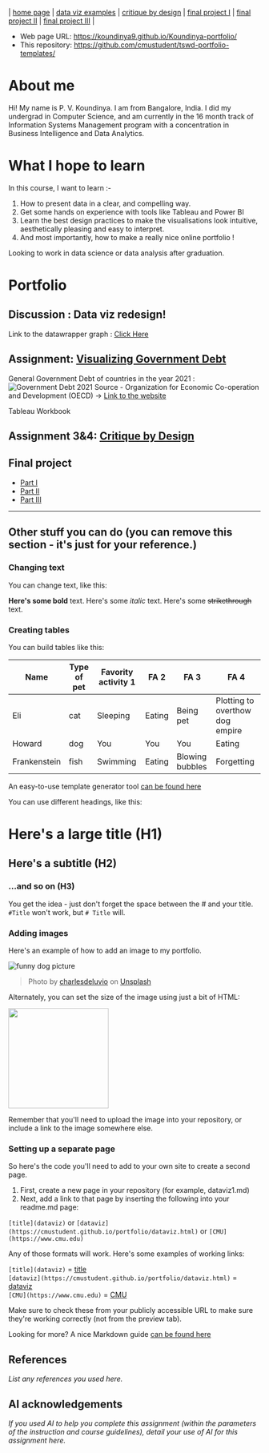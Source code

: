 | [home page](https://cmustudent.github.io/tswd-portfolio-templates/) | [data viz examples](dataviz-examples) | [critique by design](critique-by-design) | [final project I](final-project-part-one) | [final project II](final-project-part-two) | [final project III](final-project-part-three) |

- Web page URL: https://koundinya9.github.io/Koundinya-portfolio/
- This repository: https://github.com/cmustudent/tswd-portfolio-templates/

# About me
Hi! My name is P. V. Koundinya. I am from Bangalore, India. I did my undergrad in Computer Science, and am currently in the 16 month track of Information Systems Management program with a concentration in Business Intelligence and Data Analytics. 




# What I hope to learn
In this course, I want to learn :-

1. How to present data in a clear, and compelling way.
2. Get some hands on experience with tools like Tableau and Power BI
3. Learn the best design practices to make the visualisations look intuitive, aesthetically pleasing and easy to interpret.
4. And most importantly, how to make a really nice online portfolio !

Looking to work in data science or data analysis after graduation.


# Portfolio

## Discussion : Data viz redesign!

Link to the datawrapper graph : [Click Here](https://datawrapper.dwcdn.net/JtrD0/1/)


## Assignment: [Visualizing Government Debt](visualizing-government-debt)

General Government Debt of countries in the year 2021 : ![Government Debt 2021](https://github.com/user-attachments/assets/1726ae66-4395-4649-9120-ec4814a0f586)
Source - Organization for Economic Co-operation and Development (OECD) -> [Link to the website](https://www.oecd.org/en/data/indicators/general-government-debt.html?oecdcontrol-3122613a85-var3=2021)


Tableau Workbook 
           
<script type='text/javascript'>                    
  var divElement = document.getElementById('viz1742690615951');                    
  var vizElement = divElement.getElementsByTagName('object')[0];                    
  vizElement.style.width='100%';vizElement.style.height=(divElement.offsetWidth*0.75)+'px';                    
  var scriptElement = document.createElement('script');
  scriptElement.src = 'https://public.tableau.com/javascripts/api/viz_v1.js';                    
  vizElement.parentNode.insertBefore(scriptElement, vizElement); 
</script>


## Assignment 3&4: [Critique by Design](critique-by-design)


## Final project

- [Part I](final-project-part-one)
- [Part II](final-project-part-two)
- [Part III](final-project-part-three)

---
## Other stuff you can do (you can remove this section - it's just for your reference.)

### Changing text

You can change text, like this: 

**Here's some bold** text.  Here's some *italic* text. Here's some ~~strikethrough~~ text. 

### Creating tables

You can build tables like this: 

| Name         | Type of pet | Favority activity 1 | FA 2   | FA 3            | FA 4                                |
|--------------|-------------|---------------------|--------|-----------------|-------------------------------------|
| Eli          | cat         | Sleeping            | Eating | Being pet       | Plotting to overthow dog empire     |
| Howard       | dog         | You                 | You    | You             | Eating                              |
| Frankenstein | fish        | Swimming            | Eating | Blowing bubbles | Forgetting                          |

An easy-to-use template generator tool [can be found here](https://www.tablesgenerator.com/markdown_tables)

You can use different headings, like this: 

# Here's a large title (H1)
## Here's a subtitle (H2)
### ...and so on (H3)
You get the idea - just don't forget the space between the # and your title.  `#Title` won't work, but `# Title` will. 

### Adding images

Here's an example of how to add an image to my portfolio.  

![funny dog picture](funny-dog-unsplash.jpg)
> Photo by <a href="https://unsplash.com/pt-br/@charlesdeluvio?utm_source=unsplash&utm_medium=referral&utm_content=creditCopyText">charlesdeluvio</a> on <a href="https://unsplash.com/photos/K4mSJ7kc0As?utm_source=unsplash&utm_medium=referral&utm_content=creditCopyText">Unsplash</a>
  

Alternately, you can set the size of the image using just a bit of HTML: 

<img src="funny-dog-unsplash.jpg" width="200"/>

Remember that you'll need to upload the image into your repository, or include a link to the image somewhere else.  

### Setting up a separate page

So here's the code you'll need to add to your own site to create a second page. 

1. First, create a new page in your repository (for example, dataviz1.md)
2. Next, add a link to that page by inserting the following into your readme.md page:

`[title](dataviz)` or `[dataviz](https://cmustudent.github.io/portfolio/dataviz.html)` or `[CMU](https://www.cmu.edu)`

Any of those formats will work. Here's some examples of working links: 

`[title](dataviz)` = [title](dataviz)  
`[dataviz](https://cmustudent.github.io/portfolio/dataviz.html)` = [dataviz](https://cmustudent.github.io/portfolio/dataviz.html)  
`[CMU](https://www.cmu.edu)` = [CMU](https://www.cmu.edu)   

Make sure to check these from your publicly accessible URL to make sure they're working correctly (not from the preview tab). 

Looking for more?  A nice Markdown guide [can be found here](https://www.markdownguide.org/cheat-sheet/)

## References
_List any references you used here._

## AI acknowledgements
_If you used AI to help you complete this assignment (within the parameters of the instruction and course guidelines), detail your use of AI for this assignment here._

